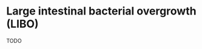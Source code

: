 <!--
source: gpt-40
symptoms:
sibs: small-intestinal-bacterial-overgrowth, large-intestinal-bacterial-overgrowth, small-intestinal-fungal-overgrowth, intestinal-methanogen-overgrowth
tags: dysbiosis conditions bacteria gastrointestinal
-->

# Large intestinal bacterial overgrowth (LIBO)

TODO
